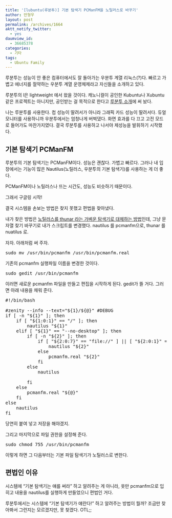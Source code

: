 ```yaml
---
title: '[lubuntu(루분투)] 기본 탐색기 PCManFM을 노틸러스로 바꾸기'
author: 안형우
layout: post
permalink: /archives/1664
aktt_notify_twitter:
  - yes
daumview_id:
  - 36685378
categories:
  - 기타
tags:
  - Ubuntu Family
---
```

루분투는 성능이 안 좋은 컴퓨터에서도 잘 돌아가는 우분투 계열 리눅스(?)다. 빠르고 가볍고 에너지를 절약하는 우분투 계열 운영체제라고 자신들을 소개하고 있다.

루분투의 l은 lightweight 에서 왔을 것이다. 캐노니컬이 공인한 Kubuntu나 Xubuntu 같은 프로젝트는 아니지만, 공인받는 걸 목적으로 한다고 [루분투 소개][1]에 써 놨다.

나는 루분투를 사용한다. 컴 성능이 딸려서가 아니라 그래픽 카드 성능이 딸려서다. 듀얼 모니터를 사용하니까 우분투에서는 엄청나게 버벅댔다. 화면 효과를 다 끄고 고전 모드로 들어가도 마찬가지였다. 결국 루분투를 사용하고 나서야 제성능을 발휘하기 시작했다.

## 기본 탐색기 PCManFM

루분투의 기본 탐색기는 PCManFM이다. 성능은 괜찮다. 가볍고 빠르다. 그러나 내 입장에서는 기능이 많은 Nautilus(노틸러스, 우분투의 기본 탐색기)를 사용하는 게 더 좋다.

PCManFM이나 노틸러스나 뜨는 시간도, 성능도 비슷하기 때문이다.

그래서 구글링 시작!

결국 시스템을 손보는 방법은 찾지 못했고 편법을 찾아냈다.

내가 찾은 방법은 [노틸러스를 thunar 라는 가벼운 탐색기로 대체하는 방법][2]인데, 그냥 문자열 찾기 바꾸기로 내가 스크립트를 변경했다. nautilus 를 pcmanfm으로, thunar 를 nuatilus 로.

자자. 아래처럼 써 주자.

<pre>sudo mv /usr/bin/pcmanfm /usr/bin/pcmanfm.real</pre>

기존의 pcmanfm 실행파일 이름을 변경한 것이다.

<pre>sudo gedit /usr/bin/pcmanfm</pre>

이러면 새로운 pcmanfm 파일을 만들고 편집을 시작하게 된다. gedit가 뜰 거다. 그러면 아래 내용을 채워 준다.

<pre class="brush:shell">#!/bin/bash

#zenity --info --text="${1}/${@}" #DEBUG
if [ -n "${1}" ]; then
    if [ "${1:0:1}" == "/" ]; then
        nautilus "${1}"
    elif [ "${1}" == "--no-desktop" ]; then
        if [ -n "${2}" ]; then
            if [ "${2:0:7}" == "file://" ] || [ "${2:0:1}" == "/" ]; then
                nautilus "${2}"
            else
                pcmanfm.real "${2}"
            fi
        else
            nautilus

        fi
    else
        pcmanfm.real "${@}"
    fi
else
    nautilus
fi</pre>

당연히 붙여 넣고 저장을 해야겠지.

그리고 마지막으로 파일 권한을 설정해 준다.

<pre>sudo chmod 755 /usr/bin/pcmanfm</pre>

이렇게 하면 그 다음부터는 기본 파일 탐색기가 노틸러스로 변한다.

## 편법인 이유

시스템에 &#8220;기본 탐색기는 얘를 써라&#8221; 하고 알려주는 게 아니라, 옷만 pcmanfm으로 입히고 내용을 nautilus를 실행하게 만들었으니 편법인 거다.

루분투에서는 시스템에 &#8220;기본 탐색기가 얘란다!&#8221; 하고 알려주는 방법이 뭘까? 조금만 찾아봐서 그런지는 모르겠지만, 못 찾겠다. OTL;;

 [1]: https://wiki.ubuntu.com/Lubuntu
 [2]: http://www.linuxquestions.org/questions/linux-software-2/change-of-default-file-manager-700122/#td_post_3566192